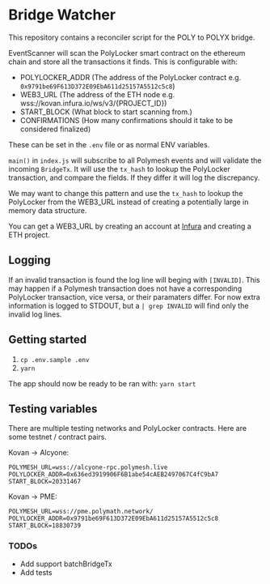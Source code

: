 # Bridge Watcher

This repository contains a reconciler script for the POLY to POLYX bridge.

EventScanner will scan the PolyLocker smart contract on the ethereum chain and store all the transactions it finds.
This is configurable with:

- POLYLOCKER_ADDR (The address of the PolyLocker contract e.g. `0x9791be69F613D372E09EbA611d25157A5512c5c8`)
- WEB3_URL (The address of the ETH node e.g. wss://kovan.infura.io/ws/v3/{PROJECT_ID})
- START_BLOCK (What block to start scanning from.)
- CONFIRMATIONS (How many confirmations should it take to be considered finalized)

These can be set in the `.env` file or as normal ENV variables.

`main()` in `index.js` will subscribe to all Polymesh events and will validate the incoming `BridgeTx`. It will use the `tx_hash` to lookup the PolyLocker transaction, and compare the fields. If they differ it will log the discrepancy.

We may want to change this pattern and use the `tx_hash` to lookup the PolyLocker from the WEB3_URL instead of creating a potentially large in memory data structure.

You can get a WEB3_URL by creating an account at [Infura](https://infura.io/) and creating a ETH project.

## Logging

If an invalid transaction is found the log line will beging with `[INVALID]`. This may happen if a Polymesh transaction does not have a corresponding PolyLocker transaction, vice versa, or their paramaters differ. For now extra information is logged to STDOUT, but a `| grep INVALID` will find only the invalid log lines.

## Getting started

1. `cp .env.sample .env`
1. `yarn`

The app should now be ready to be ran with:
`yarn start`

## Testing variables

There are multiple testing networks and PolyLocker contracts. Here are some testnet / contract pairs.

Kovan -> Alcyone:

```
POLYMESH_URL=wss://alcyone-rpc.polymesh.live
POLYLOCKER_ADDR=0x636ed3919906F6B1abe54cAEB2497067C4fC9bA7
START_BLOCK=20331467
```

Kovan -> PME:

```
POLYMESH_URL=wss://pme.polymath.network/
POLYLOCKER_ADDR=0x9791be69F613D372E09EbA611d25157A5512c5c8
START_BLOCK=18830739
```

### TODOs

- Add support batchBridgeTx
- Add tests
